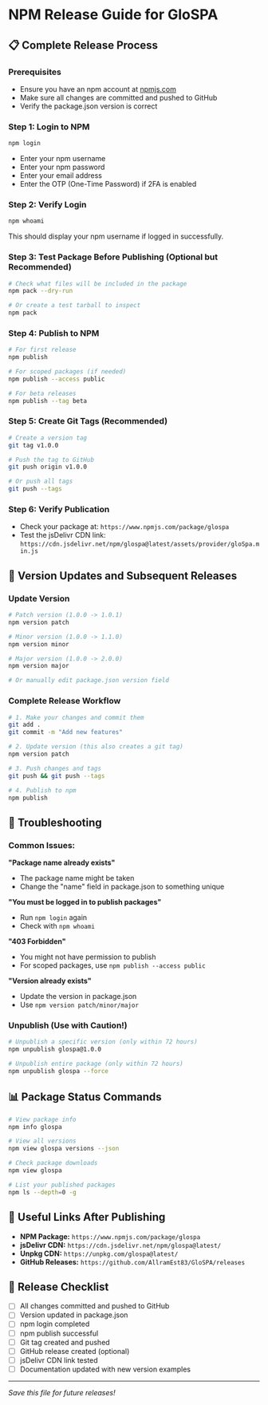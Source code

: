 # NPM Release Guide for GloSPA

## 📋 Complete Release Process

### Prerequisites
- Ensure you have an npm account at [npmjs.com](https://www.npmjs.com/)
- Make sure all changes are committed and pushed to GitHub
- Verify the package.json version is correct

### Step 1: Login to NPM
```bash
npm login
```
- Enter your npm username
- Enter your npm password  
- Enter your email address
- Enter the OTP (One-Time Password) if 2FA is enabled

### Step 2: Verify Login
```bash
npm whoami
```
This should display your npm username if logged in successfully.

### Step 3: Test Package Before Publishing (Optional but Recommended)
```bash
# Check what files will be included in the package
npm pack --dry-run

# Or create a test tarball to inspect
npm pack
```

### Step 4: Publish to NPM
```bash
# For first release
npm publish

# For scoped packages (if needed)
npm publish --access public

# For beta releases
npm publish --tag beta
```

### Step 5: Create Git Tags (Recommended)
```bash
# Create a version tag
git tag v1.0.0

# Push the tag to GitHub
git push origin v1.0.0

# Or push all tags
git push --tags
```

### Step 6: Verify Publication
- Check your package at: `https://www.npmjs.com/package/glospa`
- Test the jsDelivr CDN link: `https://cdn.jsdelivr.net/npm/glospa@latest/assets/provider/gloSpa.min.js`

## 🔄 Version Updates and Subsequent Releases

### Update Version
```bash
# Patch version (1.0.0 -> 1.0.1)
npm version patch

# Minor version (1.0.0 -> 1.1.0)  
npm version minor

# Major version (1.0.0 -> 2.0.0)
npm version major

# Or manually edit package.json version field
```

### Complete Release Workflow
```bash
# 1. Make your changes and commit them
git add .
git commit -m "Add new features"

# 2. Update version (this also creates a git tag)
npm version patch

# 3. Push changes and tags
git push && git push --tags

# 4. Publish to npm
npm publish
```

## 🚨 Troubleshooting

### Common Issues:

**"Package name already exists"**
- The package name might be taken
- Change the "name" field in package.json to something unique

**"You must be logged in to publish packages"**
- Run `npm login` again
- Check with `npm whoami`

**"403 Forbidden"**
- You might not have permission to publish
- For scoped packages, use `npm publish --access public`

**"Version already exists"**
- Update the version in package.json
- Use `npm version patch/minor/major`

### Unpublish (Use with Caution!)
```bash
# Unpublish a specific version (only within 72 hours)
npm unpublish glospa@1.0.0

# Unpublish entire package (only within 72 hours)
npm unpublish glospa --force
```

## 📊 Package Status Commands

```bash
# View package info
npm info glospa

# View all versions
npm view glospa versions --json

# Check package downloads
npm view glospa

# List your published packages
npm ls --depth=0 -g
```

## 🔗 Useful Links After Publishing

- **NPM Package:** `https://www.npmjs.com/package/glospa`
- **jsDelivr CDN:** `https://cdn.jsdelivr.net/npm/glospa@latest/`
- **Unpkg CDN:** `https://unpkg.com/glospa@latest/`
- **GitHub Releases:** `https://github.com/AllramEst83/GloSPA/releases`

## 📝 Release Checklist

- [ ] All changes committed and pushed to GitHub
- [ ] Version updated in package.json
- [ ] npm login completed
- [ ] npm publish successful
- [ ] Git tag created and pushed
- [ ] GitHub release created (optional)
- [ ] jsDelivr CDN link tested
- [ ] Documentation updated with new version examples

---

*Save this file for future releases!*